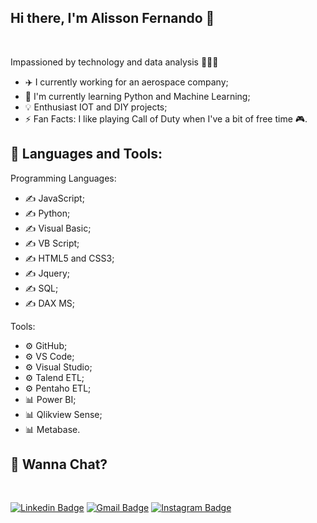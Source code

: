 ## Hi there, I'm Alisson Fernando 👋

<br />

Impassioned by technology and data analysis 👨🏽‍💻

- ✈️ I currently working for an aerospace company;
- 🌱 I'm currently learning Python and Machine Learning;
- 💡 Enthusiast IOT and DIY projects;
- ⚡️ Fan Facts: I like playing Call of Duty when I've a bit of free time 🎮. 

## 🚀 Languages and Tools: ##

Programming Languages:

- ✍️ JavaScript;
- ✍️ Python;
- ✍️ Visual Basic;
- ✍️ VB Script;
- ✍️ HTML5 and CSS3;
- ✍️ Jquery;
- ✍️ SQL;
- ✍️ DAX MS;

Tools:

- ⚙️ GitHub;
- ⚙️ VS Code;
- ⚙️ Visual Studio;
- ⚙️ Talend ETL;
- ⚙️ Pentaho ETL;
- 📊 Power BI;
- 📊 Qlikview Sense;
- 📊 Metabase.

## 💬 Wanna Chat?

<br />

[![Linkedin Badge](https://img.shields.io/badge/-Alisson%20Fernando-007dbb?style=flat-square&logo=Linkedin&logoColor=white&link=https://www.linkedin.com/in/alissonfernandosoares/)](https://www.linkedin.com/in/alissonfernandosoares/)
[![Gmail Badge](https://img.shields.io/badge/-batista.als.@gmail.com-db4a39?style=flat-square&logo=Gmail&logoColor=white&link=mailto:batista.als.f@gmail.com)](mailto:batista.als.f@gmail.com)
[![Instagram Badge](https://img.shields.io/badge/-Instagram-3f729b?style=flat-square&logo=Instagram&logoColor=white&link=https://www.instagram.com/alissonfersoa/)](https://www.instagram.com/alissonfersoa/)

<br />
